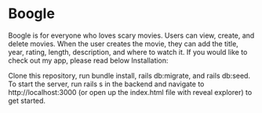 # Boogle

Boogle is for everyone who loves scary movies. Users can view, create, and delete movies. When the user creates the movie, they can add the title, year, rating, length, description, and where to watch it. 
If you would like to check out my app, please read below
Installation:

Clone this repository, run bundle install, rails db:migrate, and rails db:seed. To start the server, run rails s in the backend and navigate to http://localhost:3000 (or open up the index.html file with reveal explorer) to get started.
